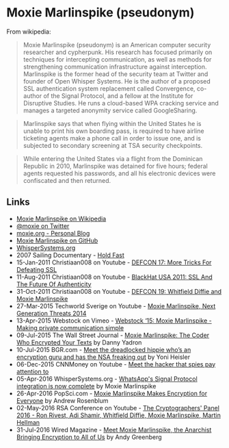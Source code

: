 
# Moxie Marlinspike (pseudonym)

From wikipedia:

> Moxie Marlinspike (pseudonym) is an American computer security researcher and cypherpunk. His research has focused primarily on techniques for intercepting communication, as well as methods for strengthening communication infrastructure against interception. Marlinspike is the former head of the security team at Twitter and founder of Open Whisper Systems. He is the author of a proposed SSL authentication system replacement called Convergence, co-author of the Signal Protocol, and a fellow at the Institute for Disruptive Studies. He runs a cloud-based WPA cracking service and manages a targeted anonymity service called GoogleSharing.

> Marlinspike says that when flying within the United States he is unable to print his own boarding pass, is required to have airline ticketing agents make a phone call in order to issue one, and is subjected to secondary screening at TSA security checkpoints.

> While entering the United States via a flight from the Dominican Republic in 2010, Marlinspike was detained for five hours; federal agents requested his passwords, and all his electronic devices were confiscated and then returned.

## Links

* [Moxie Marlinspike on Wikipedia](https://en.wikipedia.org/wiki/Moxie_Marlinspike)
* [@moxie on Twitter](https://twitter.com/moxie)
* [moxie.org - Personal Blog](https://moxie.org/)
* [Moxie Marlinspike on GitHub](https://github.com/moxie0)
* [WhisperSystems.org](https://whispersystems.org/)
* 2007 Sailing Documentary - [Hold Fast](https://www.youtube.com/watch?v=2lwbHYOFD-4)
* 15-Jan-2011 Christiaan008 on Youtube - [DEFCON 17: More Tricks For Defeating SSL](https://www.youtube.com/watch?v=ibF36Yyeehw)
* 11-Aug-2011 Christiaan008 on Youtube - [BlackHat USA 2011: SSL And The Future Of Authenticity](https://www.youtube.com/watch?v=Z7Wl2FW2TcA)
* 31-Oct-2011 Christiaan008 on Youtube - [DEFCON 19: Whitfield Diffie and Moxie Marlinspike](https://www.youtube.com/watch?v=lt7uW6vDk00)
* 27-Mar-2015 Techworld Sverige on Youtube - [Moxie Marlinspike, Next Generation Threats 2014](https://www.youtube.com/watch?v=tOMiAeRwpPA)
* 13-Apr-2015 Webstock on Vimeo - [Webstock ‘15: Moxie Marlinspike - Making private communication simple](https://vimeo.com/124887048)
* 09-Jul-2015 The Wall Street Journal - [Moxie Marlinspike: The Coder Who Encrypted Your Texts](https://www.wsj.com/articles/moxie-marlinspike-the-coder-who-encrypted-your-texts-1436486274) by Danny Yadron
* 10-Jul-2015 BGR.com - [Meet the dreadlocked hippie who’s an encryption guru and has the NSA freaking out](http://bgr.com/2015/07/10/moxie-marlinspike-hacker-encryption-nsa-fbi/) by Yoni Heisler
* 06-Dec-2015 CNNMoney on Youtube - [Meet the hacker that spies pay attention to](https://www.youtube.com/watch?v=qQYI8nJPGm8)
* 05-Apr-2016 WhisperSystems.org - [WhatsApp's Signal Protocol integration is now complete](https://whispersystems.org/blog/whatsapp-complete/) by Moxie Marlinspike
* 26-Apr-2016 PopSci.com - [Moxie Marlinspike Makes Encryption for Everyone](http://www.popsci.com/moxie-marlinspike-makes-encryption-for-everyone) by Andrew Rosenblum
* 02-May-2016 RSA Conference on Youtube - [The Cryptographers' Panel 2016 - Ron Rivest, Adi Shamir, Whitfield Diffie, Moxie Marlinspike, Martin Hellman](https://www.youtube.com/watch?v=k76qLOrna1w)
* 31-Jul-2016 Wired Magazine - [Meet Moxie Marlinspike, the Anarchist Bringing Encryption to All of Us](https://www.wired.com/2016/07/meet-moxie-marlinspike-anarchist-bringing-encryption-us/) by Andy Greenberg
